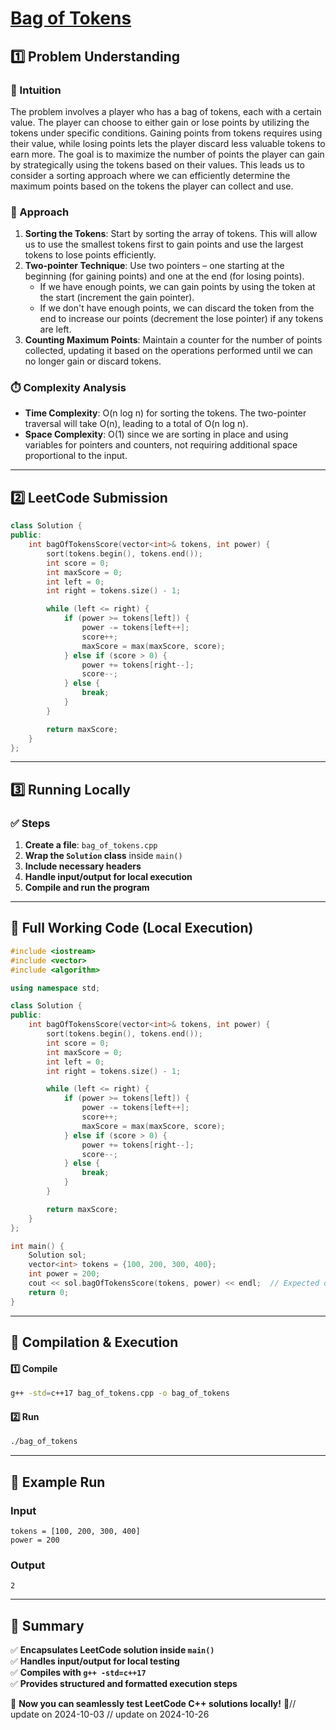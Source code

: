 # **[Bag of Tokens](https://leetcode.com/problems/bag-of-tokens/description/)**  

## **1️⃣ Problem Understanding**  
### **📌 Intuition**  
The problem involves a player who has a bag of tokens, each with a certain value. The player can choose to either gain or lose points by utilizing the tokens under specific conditions. Gaining points from tokens requires using their value, while losing points lets the player discard less valuable tokens to earn more. The goal is to maximize the number of points the player can gain by strategically using the tokens based on their values. This leads us to consider a sorting approach where we can efficiently determine the maximum points based on the tokens the player can collect and use.

### **🚀 Approach**  
1. **Sorting the Tokens**: Start by sorting the array of tokens. This will allow us to use the smallest tokens first to gain points and use the largest tokens to lose points efficiently.
2. **Two-pointer Technique**: Use two pointers – one starting at the beginning (for gaining points) and one at the end (for losing points). 
   - If we have enough points, we can gain points by using the token at the start (increment the gain pointer).
   - If we don't have enough points, we can discard the token from the end to increase our points (decrement the lose pointer) if any tokens are left.
3. **Counting Maximum Points**: Maintain a counter for the number of points collected, updating it based on the operations performed until we can no longer gain or discard tokens.

### **⏱️ Complexity Analysis**  
- **Time Complexity**: O(n log n) for sorting the tokens. The two-pointer traversal will take O(n), leading to a total of O(n log n).
- **Space Complexity**: O(1) since we are sorting in place and using variables for pointers and counters, not requiring additional space proportional to the input.

---  

## **2️⃣ LeetCode Submission**  
```cpp
class Solution {
public:
    int bagOfTokensScore(vector<int>& tokens, int power) {
        sort(tokens.begin(), tokens.end());
        int score = 0;
        int maxScore = 0;
        int left = 0;
        int right = tokens.size() - 1;

        while (left <= right) {
            if (power >= tokens[left]) {
                power -= tokens[left++];
                score++;
                maxScore = max(maxScore, score);
            } else if (score > 0) {
                power += tokens[right--];
                score--;
            } else {
                break;
            }
        }

        return maxScore;
    }
};  
```  

---  

## **3️⃣ Running Locally**  
### **✅ Steps**  
1. **Create a file**: `bag_of_tokens.cpp`  
2. **Wrap the `Solution` class** inside `main()`  
3. **Include necessary headers**  
4. **Handle input/output for local execution**  
5. **Compile and run the program**  

---  

## **📝 Full Working Code (Local Execution)**  
```cpp
#include <iostream>
#include <vector>
#include <algorithm>

using namespace std;

class Solution {
public:
    int bagOfTokensScore(vector<int>& tokens, int power) {
        sort(tokens.begin(), tokens.end());
        int score = 0;
        int maxScore = 0;
        int left = 0;
        int right = tokens.size() - 1;

        while (left <= right) {
            if (power >= tokens[left]) {
                power -= tokens[left++];
                score++;
                maxScore = max(maxScore, score);
            } else if (score > 0) {
                power += tokens[right--];
                score--;
            } else {
                break;
            }
        }

        return maxScore;
    }
};

int main() {
    Solution sol;
    vector<int> tokens = {100, 200, 300, 400};
    int power = 200;
    cout << sol.bagOfTokensScore(tokens, power) << endl;  // Expected output: 2
    return 0;
}
```  

---  

## **🔧 Compilation & Execution**  
#### **1️⃣ Compile**  
```bash
g++ -std=c++17 bag_of_tokens.cpp -o bag_of_tokens
```  

#### **2️⃣ Run**  
```bash
./bag_of_tokens
```  

---  

## **🎯 Example Run**  
### **Input**  
```
tokens = [100, 200, 300, 400]
power = 200
```  
### **Output**  
```
2
```  

---  

## **📌 Summary**  
✅ **Encapsulates LeetCode solution inside `main()`**  
✅ **Handles input/output for local testing**  
✅ **Compiles with `g++ -std=c++17`**  
✅ **Provides structured and formatted execution steps**  

🚀 **Now you can seamlessly test LeetCode C++ solutions locally!** 🚀// update on 2024-10-03
// update on 2024-10-26

